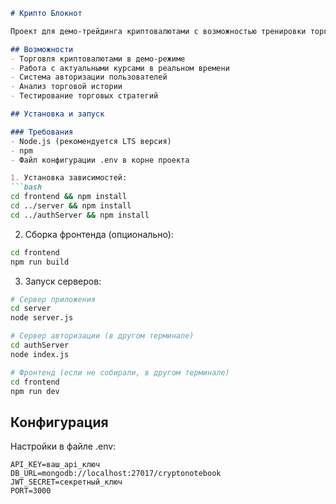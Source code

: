 ```markdown
# Крипто Блокнот

Проект для демо-трейдинга криптовалютами с возможностью тренировки торговых стратегий без риска потери реальных средств.

## Возможности
- Торговля криптовалютами в демо-режиме
- Работа с актуальными курсами в реальном времени
- Система авторизации пользователей
- Анализ торговой истории
- Тестирование торговых стратегий

## Установка и запуск

### Требования
- Node.js (рекомендуется LTS версия)
- npm
- Файл конфигурации .env в корне проекта

1. Установка зависимостей:
```bash
cd frontend && npm install
cd ../server && npm install
cd ../authServer && npm install
```

2. Сборка фронтенда (опционально):
```bash
cd frontend
npm run build
```

3. Запуск серверов:
```bash
# Сервер приложения
cd server
node server.js

# Сервер авторизации (в другом терминале)
cd authServer
node index.js

# Фронтенд (если не собирали, в другом терминале)
cd frontend
npm run dev
```

## Конфигурация
Настройки в файле .env:
```
API_KEY=ваш_api_ключ
DB_URL=mongodb://localhost:27017/cryptonotebook
JWT_SECRET=секретный_ключ
PORT=3000
```